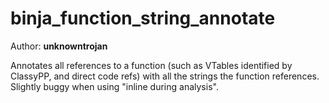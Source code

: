 # binja_function_string_annotate

Author: **unknowntrojan**

Annotates all references to a function (such as VTables identified by ClassyPP, and direct code refs) with all the strings the function references.
Slightly buggy when using "inline during analysis".
